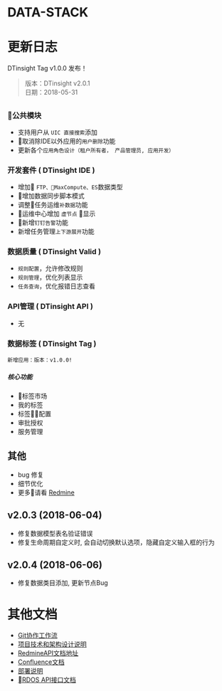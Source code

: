 # DATA-STACK

# 更新日志

DTinsight Tag v1.0.0 发布！

 > 版本：DTinsight v2.0.1 <br>
 > 日期：2018-05-31

##  

### 公共模块
- 支持用户从 `UIC 直接搜索`添加
- 取消除IDE以外应用的`用户删除`功能
- 更新各个`应用角色设计（租户所有者， 产品管理员, 应用开发）`


### 开发套件 ( DTinsight IDE )
- 增加 `FTP、MaxCompute、ES`数据类型
- 增加数据同步脚本模式
- 调整任务运维`补数据`功能
- 运维中心增加 `虚节点` 显示
- 新增`钉钉告警`功能
- 新增任务管理`上下游展开`功能

### 数据质量 ( DTinsight Valid )
- `规则配置`，允许修改规则
- `规则管理`，优化列表显示
- `任务查询`，优化报错日志查看

### API管理 ( DTinsight API )
- 无

### 数据标签 ( DTinsight Tag )

`新增应用：版本：v1.0.0!`

##### 核心功能
- 标签市场
- 我的标签
- 标签配置
- 审批授权
- 服务管理


## 其他
- bug 修复
- 细节优化
- 更多请看 [Redmine](http://redmine.prod.dtstack.cn/projects/dtinsight200/issues)

## v2.0.3 (2018-06-04)
- 修复数据模型表名验证错误
- 修复生命周期自定义时, 会自动切换默认选项，隐藏自定义输入框的行为

## v2.0.4 (2018-06-06)
- 修复数据类目添加, 更新节点Bug

# 其他文档
- [Git协作工作流](http://git.dtstack.cn/ziv/data-stack-web/wikis/gitflow)
- [项目技术和架构设计说明
](http://git.dtstack.cn/ziv/data-stack-web/wikis/Development)
- [RedmineAPI文档地址](http://redmine.prod.dtstack.cn/projects/rdos)
- [Confluence文档](http://confluence.dev.dtstack.cn/display/RDOS/RD-OS)
- [部署说明](http://git.dtstack.cn/ziv/data-stack-web/wikis/deploy)
- [RDOS API接口文档](http://git.dtstack.cn/dtstack/rdos-docs)


